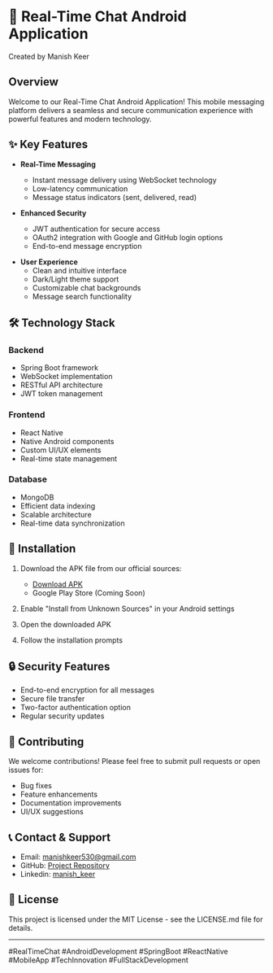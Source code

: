 # 🌟 Real-Time Chat Android Application

Created by Manish Keer

## Overview
Welcome to our Real-Time Chat Android Application! This mobile messaging platform delivers a seamless and secure communication experience with powerful features and modern technology.

## ✨ Key Features
- **Real-Time Messaging**
  - Instant message delivery using WebSocket technology
  - Low-latency communication
  - Message status indicators (sent, delivered, read)

- **Enhanced Security**
  - JWT authentication for secure access
  - OAuth2 integration with Google and GitHub login options
  - End-to-end message encryption

<!-- - **Rich Media Support**
  - Share images in multiple formats
  - Video sharing capabilities
  - Document and file sharing
  - Voice messages -->

- **User Experience**
  - Clean and intuitive interface
  - Dark/Light theme support
  - Customizable chat backgrounds
  - Message search functionality

## 🛠️ Technology Stack

### Backend
- Spring Boot framework
- WebSocket implementation
- RESTful API architecture
- JWT token management

### Frontend
- React Native
- Native Android components
- Custom UI/UX elements
- Real-time state management

### Database
- MongoDB
- Efficient data indexing
- Scalable architecture
- Real-time data synchronization

## 📱 Installation

1. Download the APK file from our official sources:
   - [Download APK](./assets/apk/app-debug.apk)
   - Google Play Store (Coming Soon)

2. Enable "Install from Unknown Sources" in your Android settings
3. Open the downloaded APK
4. Follow the installation prompts

## 🔒 Security Features

- End-to-end encryption for all messages
- Secure file transfer
- Two-factor authentication option
- Regular security updates

## 🤝 Contributing

We welcome contributions! Please feel free to submit pull requests or open issues for:
- Bug fixes
- Feature enhancements
- Documentation improvements
- UI/UX suggestions

## 📞 Contact & Support

- Email: manishkeer530@gmail.com
- GitHub: [Project Repository](https://github.com/Manish-keer19/chatAndroidApp)
- Linkedin: [manish_keer](https://www.linkedin.com/in/manish-keer-93a212247/)

## 📄 License

This project is licensed under the MIT License - see the LICENSE.md file for details.

---

#RealTimeChat #AndroidDevelopment #SpringBoot #ReactNative #MobileApp #TechInnovation #FullStackDevelopment